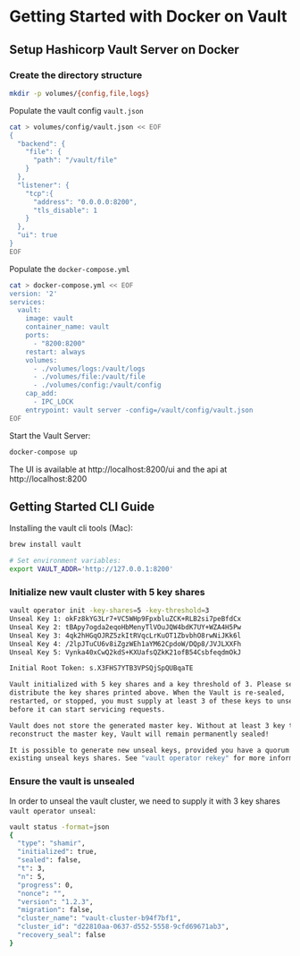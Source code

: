 # Getting Started with Docker on Vault

## Setup Hashicorp Vault Server on Docker

### Create the directory structure

```bash
mkdir -p volumes/{config,file,logs}
```

Populate the vault config `vault.json`

```bash
cat > volumes/config/vault.json << EOF
{
  "backend": {
    "file": {
      "path": "/vault/file"
    }
  },
  "listener": {
    "tcp":{
      "address": "0.0.0.0:8200",
      "tls_disable": 1
    }
  },
  "ui": true
}
EOF
```

Populate the `docker-compose.yml`

```bash
cat > docker-compose.yml << EOF
version: '2'
services:
  vault:
    image: vault
    container_name: vault
    ports:
      - "8200:8200"
    restart: always
    volumes:
      - ./volumes/logs:/vault/logs
      - ./volumes/file:/vault/file
      - ./volumes/config:/vault/config
    cap_add:
      - IPC_LOCK
    entrypoint: vault server -config=/vault/config/vault.json
EOF
```

Start the Vault Server:

```bash
docker-compose up
```

The UI is available at http://localhost:8200/ui and the api at http://localhost:8200

## Getting Started CLI Guide

Installing the vault cli tools (Mac):

```bash
brew install vault

# Set environment variables:
export VAULT_ADDR='http://127.0.0.1:8200'

```

### Initialize new vault cluster with 5 key shares

```bash
vault operator init -key-shares=5 -key-threshold=3
Unseal Key 1: okFz8kYG3Lr7+VC5WHp9FpxbluZCK+RLB2si7peBfdCx
Unseal Key 2: tBApy7ogda2eqoHbMenyTlVOuJQW4bdK7UY+WZA4H5Pw
Unseal Key 3: 4qk2hHGqOJRZ5zkItRVqcLrKuOT1ZbvbhO8rwNiJKk6l
Unseal Key 4: /2lpJTuCU6v8iZgzWEh1aYM62CpdoW/DQp8/JVJLXXFh
Unseal Key 5: Vynka40xCwQ2kdS+KXUafsQZkK21ofB54CsbfeqdmOkJ

Initial Root Token: s.X3FHS7YTB3VPSQjSpQUBqaTE

Vault initialized with 5 key shares and a key threshold of 3. Please securely
distribute the key shares printed above. When the Vault is re-sealed,
restarted, or stopped, you must supply at least 3 of these keys to unseal it
before it can start servicing requests.

Vault does not store the generated master key. Without at least 3 key to
reconstruct the master key, Vault will remain permanently sealed!

It is possible to generate new unseal keys, provided you have a quorum of
existing unseal keys shares. See "vault operator rekey" for more information.
```

### Ensure the vault is unsealed

In order to unseal the vault cluster, we need to supply it with 3 key shares `vault operator unseal`:

```bash
vault status -format=json
{
  "type": "shamir",
  "initialized": true,
  "sealed": false,
  "t": 3,
  "n": 5,
  "progress": 0,
  "nonce": "",
  "version": "1.2.3",
  "migration": false,
  "cluster_name": "vault-cluster-b94f7bf1",
  "cluster_id": "d22810aa-0637-d552-5558-9cfd69671ab3",
  "recovery_seal": false
}
```
